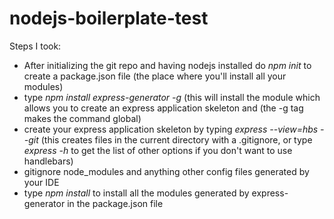 # nodejs-boilerplate-test

Steps I took:
* After initializing the git repo and having nodejs installed do _npm init_ to create a package.json file (the place where you'll install all your modules)
* type _npm install express-generator -g_ (this will install the module which allows you to create an express application skeleton and (the -g tag makes the command global)
* create your express application skeleton by typing _express --view=hbs --git_ (this creates files in the current directory with a .gitignore, or type _express -h_ to get the list of other options if you don't want to use handlebars)
* gitignore node_modules and anything other config files generated by your IDE
* type _npm install_ to install all the modules generated by express-generator in the package.json file
